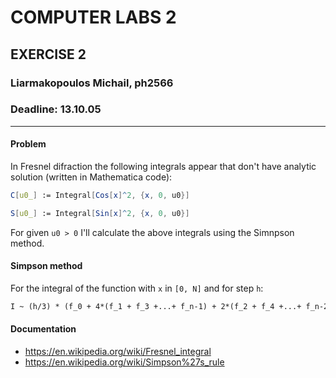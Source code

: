 # COMPUTER LABS 2
## EXERCISE 2

### Liarmakopoulos Michail, ph2566
### Deadline: 13.10.05
---

#### Problem
In Fresnel difraction the following integrals appear that don't have analytic solution (written in Mathematica code):

```Mathematica
C[u0_] := Integral[Cos[x]^2, {x, 0, u0}]

S[u0_] := Integral[Sin[x]^2, {x, 0, u0}]
```

For given `u0 > 0` I'll calculate the above integrals using the Simnpson method.


#### Simpson method

For the integral of the function with `x` in `[0, N]` and for step `h`:

```LaTeX
I ~ (h/3) * (f_0 + 4*(f_1 + f_3 +...+ f_n-1) + 2*(f_2 + f_4 +...+ f_n-2) + f_n)
```

#### Documentation
- https://en.wikipedia.org/wiki/Fresnel_integral
- https://en.wikipedia.org/wiki/Simpson%27s_rule